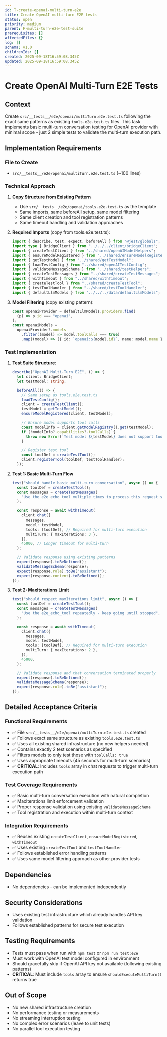 ```yaml
---
id: T-create-openai-multi-turn-e2e
title: Create OpenAI multi-turn E2E tests
status: open
priority: medium
parent: F-multi-turn-e2e-test-suite
prerequisites: []
affectedFiles: {}
log: []
schema: v1.0
childrenIds: []
created: 2025-09-18T16:59:08.345Z
updated: 2025-09-18T16:59:08.345Z
---
```


# Create OpenAI Multi-Turn E2E Tests

## Context

Create `src/__tests__/e2e/openai/multiTurn.e2e.test.ts` following the exact same patterns as existing `tools.e2e.test.ts` files. This task implements basic multi-turn conversation testing for OpenAI provider with minimal scope - just 2 simple tests to validate the multi-turn execution path.

## Implementation Requirements

### File to Create

- `src/__tests__/e2e/openai/multiTurn.e2e.test.ts` (~100 lines)

### Technical Approach

1. **Copy Structure from Existing Pattern**
   - Use `src/__tests__/e2e/openai/tools.e2e.test.ts` as the template
   - Same imports, same beforeAll setup, same model filtering
   - Same client creation and tool registration patterns
   - Same timeout handling and validation approaches

2. **Required Imports** (copy from tools.e2e.test.ts):

   ```typescript
   import { describe, test, expect, beforeAll } from "@jest/globals";
   import type { BridgeClient } from "../../../client/bridgeClient";
   import { createTestClient } from "../shared/openAIModelHelpers";
   import { ensureModelRegistered } from "../shared/ensureModelRegistered";
   import { getTestModel } from "../shared/getTestModel";
   import { loadTestConfig } from "../shared/openAITestConfig";
   import { validateMessageSchema } from "../shared/testHelpers";
   import { createTestMessages } from "../shared/createTestMessages";
   import { withTimeout } from "../shared/withTimeout";
   import { createTestTool } from "../shared/createTestTool";
   import { testToolHandler } from "../shared/testToolHandler";
   import { defaultLlmModels } from "../../../data/defaultLlmModels";
   ```

3. **Model Filtering** (copy existing pattern):
   ```typescript
   const openaiProvider = defaultLlmModels.providers.find(
     (p) => p.id === "openai",
   );
   const openaiModels =
     openaiProvider?.models
       .filter((model) => model.toolCalls === true)
       .map((model) => ({ id: `openai:${model.id}`, name: model.name })) || [];
   ```

### Test Implementation

1. **Test Suite Structure**:

   ```typescript
   describe("OpenAI Multi-Turn E2E", () => {
     let client: BridgeClient;
     let testModel: string;

     beforeAll(() => {
       // Same setup as tools.e2e.test.ts
       loadTestConfig();
       client = createTestClient();
       testModel = getTestModel();
       ensureModelRegistered(client, testModel);

       // Ensure model supports tool calls
       const modelInfo = client.getModelRegistry().get(testModel);
       if (!modelInfo?.capabilities?.toolCalls) {
         throw new Error(`Test model ${testModel} does not support tool calls`);
       }

       // Register test tool
       const toolDef = createTestTool();
       client.registerTool(toolDef, testToolHandler);
     });
   ```

2. **Test 1: Basic Multi-Turn Flow**

   ```typescript
   test("should handle basic multi-turn conversation", async () => {
     const toolDef = createTestTool();
     const messages = createTestMessages(
       "Use the e2e_echo_tool multiple times to process this request step by step",
     );

     const response = await withTimeout(
       client.chat({
         messages,
         model: testModel,
         tools: [toolDef], // Required for multi-turn execution
         multiTurn: { maxIterations: 3 },
       }),
       45000, // Longer timeout for multi-turn
     );

     // Validate response using existing patterns
     expect(response).toBeDefined();
     validateMessageSchema(response);
     expect(response.role).toBe("assistant");
     expect(response.content).toBeDefined();
   });
   ```

3. **Test 2: MaxIterations Limit**

   ```typescript
   test("should respect maxIterations limit", async () => {
     const toolDef = createTestTool();
     const messages = createTestMessages(
       "Use the e2e_echo_tool repeatedly - keep going until stopped",
     );

     const response = await withTimeout(
       client.chat({
         messages,
         model: testModel,
         tools: [toolDef], // Required for multi-turn execution
         multiTurn: { maxIterations: 2 },
       }),
       45000,
     );

     // Validate response and that conversation terminated properly
     expect(response).toBeDefined();
     validateMessageSchema(response);
     expect(response.role).toBe("assistant");
   });
   ```

## Detailed Acceptance Criteria

### Functional Requirements

- ✅ File `src/__tests__/e2e/openai/multiTurn.e2e.test.ts` created
- ✅ Follows exact same structure as existing `tools.e2e.test.ts`
- ✅ Uses all existing shared infrastructure (no new helpers needed)
- ✅ Contains exactly 2 test scenarios as specified
- ✅ Filters models to only test those with `toolCalls: true`
- ✅ Uses appropriate timeouts (45 seconds for multi-turn scenarios)
- ✅ **CRITICAL**: Includes `tools` array in chat requests to trigger multi-turn execution path

### Test Coverage Requirements

- ✅ Basic multi-turn conversation execution with natural completion
- ✅ MaxIterations limit enforcement validation
- ✅ Proper response validation using existing `validateMessageSchema`
- ✅ Tool registration and execution within multi-turn context

### Integration Requirements

- ✅ Reuses existing `createTestClient`, `ensureModelRegistered`, `withTimeout`
- ✅ Uses existing `createTestTool` and `testToolHandler`
- ✅ Follows established error handling patterns
- ✅ Uses same model filtering approach as other provider tests

## Dependencies

- No dependencies - can be implemented independently

## Security Considerations

- Uses existing test infrastructure which already handles API key validation
- Follows established patterns for secure test execution

## Testing Requirements

- Tests must pass when run with `npm test` or `npm run test:e2e`
- Must work with OpenAI test model configured in environment
- Should gracefully skip if OpenAI API key not available (following existing patterns)
- **CRITICAL**: Must include `tools` array to ensure `shouldExecuteMultiTurn()` returns true

## Out of Scope

- No new shared infrastructure creation
- No performance testing or measurements
- No streaming interruption testing
- No complex error scenarios (leave to unit tests)
- No parallel tool execution testing
